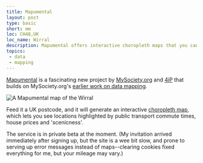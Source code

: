 ```yaml
---
title: Mapumental
layout: post
type: basic
short: mm
loc: CH48,UK
loc_name: Wirral
description: Mapumental offers interactive choropleth maps that you can filter by transport, house prices, and 'scenicness'.
topics:
 - data
 - mapping
---
```

[Mapumental](http://mapumental.channel4.com/ "Mapumental") is a fascinating new project by [MySociety.org](http://mysociety.org "Everything they do is clever and useful") and [4iP](http://www.4ip.org.uk/ "Channel 4's public service digital media fund") that builds on MySociety.org's [earlier work on data mapping](http://www.mysociety.org/2007/more-travel-maps/).

![A Mapumental map of the Wirral](http://mottr.am.nyud.net/u/2009/11/mapumental.jpg)

Feed it a <abbr>UK</abbr> postcode, and it will generate an interactive [choropleth map](http://en.wikipedia.org/wiki/Choropleth_map "A choropleth map is a thematic map in which areas are shaded or patterned in proportion to the measurement of the statistical variable being displayed on the map"), which lets you see locations highlighted by public transport commute times, house prices and 'scenicness'.

The service is in private beta at the moment. (My invitation arrived immediately after signing up, but the site is a wee bit slow, and prone to serving up error messages instead of maps--clearing cookies fixed everything for me, but your mileage may vary.)
